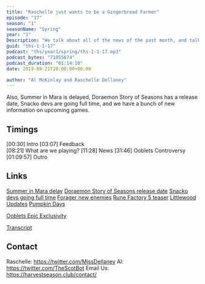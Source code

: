 ```yaml
---
title: "Raschelle just wants to be a Gingerbread Farmer"
episode: "17"
season: "1"
seasonName: "Spring"
year: "1"
Description: "We talk about all of the news of the past month, and talk about the Ooblets Epic exclusivity controversity"
guid: "ths-1-1-17"
podcast: "ths/year1/spring/ths-1-1-17.mp3"
podcast_bytes: "71055674"
podcast_duration: "01:14:10"
date: 2019-08-21T20:00:00+00:00

author: "Al McKinlay and Raschelle Dellaney"
---
```


Also, Summer in Mara is delayed, Doraemon Story of Seasons has a release date, Snacko devs are going full time, and we have a bunch of new information on upcoming games.

## Timings

[00:30] Intro
[03:07] Feedback    
[08:21] What are we playing?
[11:28] News
[31:46] Ooblets Controversy
[01:09:57] Outro

## Links

[Summer in Mara delay](https://twitter.com/chibigstudio/status/1151890368637677568)
[Doraemon Story of Seasons release date](https://twitter.com/NinEverything/status/1161283068042338308)
[Snacko devs going full time](https://blog.bluecurse.com/2019/07/18/500/)
[Forager new enemies](https://twitter.com/_HopFrog/status/1151942414472400896)
[Rune Factory 5 teaser](https://www.youtube.com/watch?&v=Zee5-T4EFqs)
[Littlewood Updates](https://steamcommunity.com/games/894940/announcements/detail/1606015572645849248)
[Pumpkin Days](https://store.steampowered.com/app/618850/Pumpkin_Days/)

[Ooblets Epic Exclusivity](https://ooblets.com/2019/07/we-did-the-thing/)

[Transcript](https://docs.google.com/document/d/16Gd69i1lMGst_XJoI5atRMTtz06EEEoOlAsssZD5flo/edit?usp=sharing)

## Contact

Raschelle: https://twitter.com/MissDellaney
Al: https://twitter.com/TheScotBot
Email Us: https://harvestseason.club/contact/
